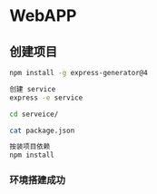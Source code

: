 # WebAPP

## 创建项目

```bash
npm install -g express-generator@4 

创建 service
express -e service

cd serveice/

cat package.json

按装项目依赖
npm install


```

### 环境搭建成功

